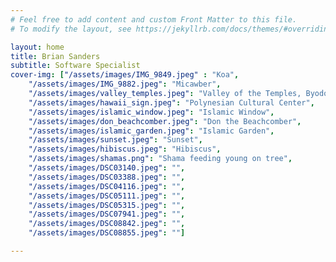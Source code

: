 ```yaml
---
# Feel free to add content and custom Front Matter to this file.
# To modify the layout, see https://jekyllrb.com/docs/themes/#overriding-theme-defaults

layout: home
title: Brian Sanders
subtitle: Software Specialist
cover-img: ["/assets/images/IMG_9849.jpeg" : "Koa", 
    "/assets/images/IMG_9882.jpeg": "Micawber",
    "/assets/images/valley_temples.jpeg": "Valley of the Temples, Byodo-In Temple",
    "/assets/images/hawaii_sign.jpeg": "Polynesian Cultural Center",
    "/assets/images/islamic_window.jpeg": "Islamic Window",
    "/assets/images/don_beachcomber.jpeg": "Don the Beachcomber",
    "/assets/images/islamic_garden.jpeg": "Islamic Garden",
    "/assets/images/sunset.jpeg": "Sunset",
    "/assets/images/hibiscus.jpeg": "Hibiscus",
    "/assets/images/shamas.png": "Shama feeding young on tree",
    "/assets/images/DSC03140.jpeg": "",
    "/assets/images/DSC03388.jpeg": "",
    "/assets/images/DSC04116.jpeg": "",
    "/assets/images/DSC05111.jpeg": "",
    "/assets/images/DSC05315.jpeg": "",
    "/assets/images/DSC07941.jpeg": "",
    "/assets/images/DSC08842.jpeg": "",
    "/assets/images/DSC08855.jpeg": ""]

---
```


